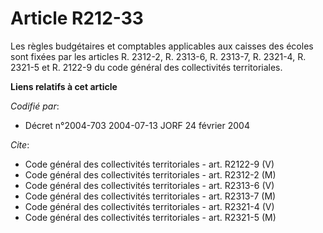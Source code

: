 # Article R212-33

Les règles budgétaires et comptables applicables aux caisses des écoles sont fixées par les articles R. 2312-2, R. 2313-6, R.
2313-7, R. 2321-4, R. 2321-5 et R. 2122-9 du code général des collectivités territoriales.

**Liens relatifs à cet article**

_Codifié par_:

  - Décret n°2004-703 2004-07-13 JORF 24 février 2004

_Cite_:

  - Code général des collectivités territoriales - art. R2122-9 (V)
  - Code général des collectivités territoriales - art. R2312-2 (M)
  - Code général des collectivités territoriales - art. R2313-6 (V)
  - Code général des collectivités territoriales - art. R2313-7 (M)
  - Code général des collectivités territoriales - art. R2321-4 (V)
  - Code général des collectivités territoriales - art. R2321-5 (M)
